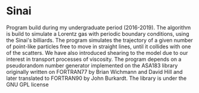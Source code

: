 # Sinai
Program build during my undergraduate period (2016-2019). The algorithm is build to simulate a Lorentz gas with periodic boundary conditions, using the Sinai's billiards. The program simulates the trajectory of a given number of point-like particles free to move in straight lines, until it collides with one of the scatters. We have also introduced shearing to the model due to our interest in transport processes of viscosity. The program depends on a pseudorandom number generator implemented on the ASA183 library originally written on FORTRAN77 by Brian Wichmann and David Hill and later translated to FORTRAN90 by John Burkardt. The library is under the GNU GPL license
